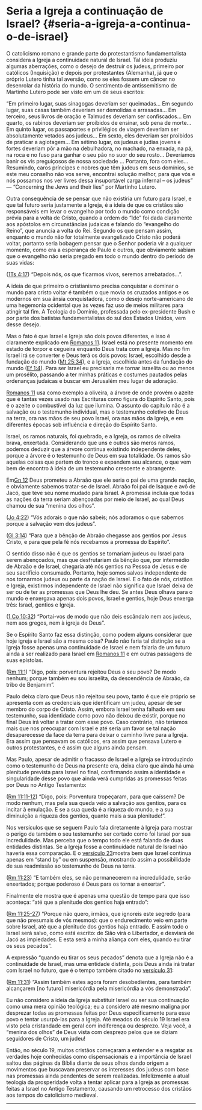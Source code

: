 # Seria a Igreja a continuação de Israel? {#seria-a-igreja-a-continua-o-de-israel}

O catolicismo romano e grande parte do protestantismo fundamentalista considera a Igreja a continuidade natural de Israel. Tal ideia produziu algumas aberrações, como o desejo de destruir os judeus, primeiro por católicos (Inquisição) e depois por protestantes (Alemanha), já que o próprio Lutero tinha tal aversão, como se eles fossem um câncer no desenrolar da história do mundo. O sentimento de antissemitismo de Martinho Lutero pode ser visto em um de seus escritos:

“Em primeiro lugar, suas sinagogas deveriam ser queimadas... Em segundo lugar, suas casas também deveriam ser demolidas e arrasadas... Em terceiro, seus livros de oração e Talmudes deveriam ser confiscados... Em quarto, os rabinos deveriam ser proibidos de ensinar, sob pena de morte... Em quinto lugar, os passaportes e privilégios de viagem deveriam ser absolutamente vetados aos judeus... Em sexto, eles deveriam ser proibidos de praticar a agiotagem... Em sétimo lugar, os judeus e judias jovens e fortes deveriam pôr a mão na debulhadora, no machado, na enxada, na pá, na roca e no fuso para ganhar o seu pão no suor do seu rosto... Deveríamos banir os vis preguiçosos de nossa sociedade ... Portanto, fora com eles... Resumindo, caros príncipes e nobres que têm judeus em seus domínios, se este meu conselho não vos serve, encontrai solução melhor, para que vós e nós possamos nos ver livres dessa insuportável carga infernal – os judeus” — “Concerning the Jews and their lies” por Martinho Lutero.

Outra consequência de se pensar que não existiria um futuro para Israel, e que tal futuro seria justamente a Igreja, é a ideia de que os cristãos são responsáveis em levar o evangelho por todo o mundo como condição prévia para a volta de Cristo, quando a ordem do “Ide” foi dada claramente aos apóstolos em circunstâncias judaicas e falando do “evangelho do Reino”, que anuncia a volta do Rei. Segundo os que pensam assim, enquanto o mundo não for totalmente evangelizado Cristo não poderá voltar, portanto seria bobagem pensar que o Senhor poderia vir a qualquer momento, como era a esperança de Paulo e outros, que obviamente sabiam que o evangelho não seria pregado em todo o mundo dentro do período de suas vidas:

([1Ts 4:17](http://bibliaonline.com.br/acf/1ts/4/17)) “Depois nós, os que ficarmos vivos, seremos arrebatados...”.

A ideia de que primeiro o cristianismo precisa conquistar e dominar o mundo para cristo voltar é também o que movia os cruzados antigos e os modernos em sua ânsia conquistadora, como o desejo norte-americano de uma hegemonia ocidental que às vezes faz uso de meios militares para atingir tal fim. A Teologia do Domínio, professada pelo ex-presidente Bush e por parte dos batistas fundamentalistas do sul dos Estados Unidos, vem desse desejo.

Mas o fato é que Israel e Igreja são dois povos diferentes, e isso é claramente explicado em [Romanos 11](http://bibliaonline.com.br/acf/rm/11). Israel está no presente momento em estado de torpor e cegueira enquanto Deus trata com a Igreja. Mas no fim Israel irá se converter e Deus terá os dois povos: Israel, escolhido desde a fundação do mundo ([Mt 25:34](http://bibliaonline.com.br/acf/mt/25/34)), e a Igreja, escolhida antes da fundação do mundo ([Ef 1:4](http://bibliaonline.com.br/acf/ef/1/4)). Para ser Israel eu precisaria me tornar israelita ou ao menos um prosélito, passando a ter minhas práticas e costumes pautados pelas ordenanças judaicas e buscar em Jerusalém meu lugar de adoração.

[Romanos 11](http://bibliaonline.com.br/acf/rm/11) usa como exemplo a oliveira, a árvore de onde provém o azeite que é tantas vezes usado nas Escrituras como figura do Espírito Santo, pois é o azeite o combustível da luz que ilumina. O assunto do capítulo não é a salvação ou o testemunho individual, mas o testemunho coletivo de Deus na terra, ora nas mãos de seu povo Israel, ora nas mãos da Igreja, e em diferentes épocas sob influência e direção do Espírito Santo.

Israel, os ramos naturais, foi quebrado, e a Igreja, os ramos de oliveira brava, enxertada. Considerando que uns e outros são meros ramos, podemos deduzir que a árvore continua existindo independente deles, porque a árvore é o testemunho de Deus em sua totalidade. Os ramos são aquelas coisas que partem do tronco e expandem seu alcance, o que vem bem de encontro à ideia de um testemunho crescente e abrangente.

Em[Gn 12](http://bibliaonline.com.br/acf/gn/12) Deus prometeu a Abraão que ele seria o pai de uma grande nação, e obviamente sabemos tratar-se de Israel. Abraão foi pai de Isaque e avô de Jacó, que teve seu nome mudado para Israel. A promessa incluía que todas as nações da terra seriam abençoadas por meio de Israel, ao qual Deus chamou de sua “menina dos olhos”.

([Jo 4:22](http://bibliaonline.com.br/acf/jo/4/22)) “Vós adorais o que não sabeis; nós adoramos o que sabemos porque a salvação vem dos judeus”.

([Gl 3:14](http://bibliaonline.com.br/acf/gl/3/14)) “Para que a bênção de Abraão chegasse aos gentios por Jesus Cristo, e para que pela fé nós recebamos a promessa do Espírito”.

O sentido disso não é que os gentios se tornariam judeus ou Israel para serem abençoados, mas que desfrutariam da bênção que, por intermédio de Abraão e de Israel, chegaria até nós gentios na Pessoa de Jesus e de seu sacrifício consumado. Portanto, hoje somos salvos independente de nos tornarmos judeus ou parte da nação de Israel. E o fato de nós, cristãos e Igreja, existirmos independente de Israel não significa que Israel deixa de ser ou de ter as promessas que Deus lhe deu. Se antes Deus olhava para o mundo e enxergava apenas dois povos, Israel e gentios, hoje Deus enxerga três: Israel, gentios e Igreja.

([1 Co 10:32](http://bibliaonline.com.br/acf/1co/10/32)) “Portai-vos de modo que não deis escândalo nem aos judeus, nem aos gregos, nem à igreja de Deus”.

Se o Espírito Santo faz essa distinção, como podem alguns considerar que hoje igreja e Israel são a mesma coisa? Paulo não faria tal distinção se a Igreja fosse apenas uma continuidade de Israel e nem falaria de um futuro ainda a ser realizado para Israel em [Romanos 11](http://bibliaonline.com.br/acf/rm/11) e em outras passagens de suas epístolas.

([Rm 11:1](http://bibliaonline.com.br/acf/rm/11/1)) “Digo, pois: porventura rejeitou Deus o seu povo? De modo nenhum; porque também eu sou israelita, da descendência de Abraão, da tribo de Benjamim”.

Paulo deixa claro que Deus não rejeitou seu povo, tanto é que ele próprio se apresenta com as credenciais que identificam um judeu, apesar de ser membro do corpo de Cristo. Assim, embora Israel tenha falhado em seu testemunho, sua identidade como povo não deixou de existir, porque no final Deus irá voltar a tratar com esse povo. Caso contrário, não teríamos mais que nos preocupar com Israel e até seria um favor se tal nação desaparecesse da face da terra para deixar o caminho livre para a Igreja. Era assim que pensavam os católicos, era assim que pensava Lutero e outros protestantes, e é assim que alguns ainda pensam.

Mas Paulo, apesar de admitir o fracasso de Israel e a Igreja se introduzindo como o testemunho de Deus na presente era, deixa claro que ainda há uma plenitude prevista para Israel no final, confirmando assim a identidade e singularidade desse povo que ainda verá cumpridas as promessas feitas por Deus no Antigo Testamento:

([Rm 11:11-12](http://bibliaonline.com.br/acf/rm/11/11-12)) “Digo, pois: Porventura tropeçaram, para que caíssem? De modo nenhum, mas pela sua queda veio a salvação aos gentios, para os incitar à emulação. E se a sua queda é a riqueza do mundo, e a sua diminuição a riqueza dos gentios, quanto mais a sua plenitude!”.

Nos versículos que se seguem Paulo fala diretamente à Igreja para mostrar o perigo de também o seu testemunho ser cortado como foi Israel por sua incredulidade. Mas perceba que o tempo todo ele está falando de duas entidades distintas. Se a Igreja fosse a continuidade natural de Israel não haveria essa comparação. E o [versículo 23](http://bibliaonline.com.br/acf/rm/11/23)mostra bem que Israel continua apenas em “stand by” ou em suspensão, mostrando assim a possibilidade de sua readmissão ao testemunho de Deus na terra.

([Rm 11:23](http://bibliaonline.com.br/acf/rm/11/23)) “E também eles, se não permanecerem na incredulidade, serão enxertados; porque poderoso é Deus para os tornar a enxertar”.

Finalmente ele mostra que é apenas uma questão de tempo para que isso aconteça: “até que a plenitude dos gentios haja entrado”:

([Rm 11:25-27](http://bibliaonline.com.br/acf/rm/11/25-27)) “Porque não quero, irmãos, que ignoreis este segredo (para que não presumais de vós mesmos): que o endurecimento veio em parte sobre Israel, até que a plenitude dos gentios haja entrado. E assim todo o Israel será salvo, como está escrito: de Sião virá o Libertador, e desviará de Jacó as impiedades. E esta será a minha aliança com eles, quando eu tirar os seus pecados”.

A expressão “quando eu tirar os seus pecados” denota que a Igreja não é a continuidade de Israel, mas uma entidade distinta, pois Deus ainda irá tratar com Israel no futuro, que é o tempo também citado no [versículo 31](http://bibliaonline.com.br/acf/rm/11/31):

([Rm 11:31](http://bibliaonline.com.br/acf/rm/11/31)) “Assim também estes agora foram desobedientes, para também alcançarem [no futuro] misericórdia pela misericórdia a vós demonstrada”.

Eu não considero a ideia da Igreja substituir Israel ou ser sua continuação como uma mera opinião teológica; eu a considero até mesmo maligna por desprezar todas as promessas feitas por Deus especificamente para esse povo e tentar usurpá-las para a Igreja. Até meados do século 19 Israel era visto pela cristandade em geral com indiferença ou desprezo. Veja você, a “menina dos olhos” de Deus vista com desprezo pelos que se diziam seguidores de Cristo, um judeu!

Então, no século 19, muitos cristãos começaram a entender e a resgatar as verdades hoje conhecidas como dispensacionais e a importância de Israel saltou das páginas da Bíblia diante de seus olhos dando origem a movimentos que buscavam preservar os interesses dos judeus com base nas promessas ainda pendentes de serem realizadas. Infelizmente a atual teologia da prosperidade volta a tentar aplicar para a Igreja as promessas feitas a Israel no Antigo Testamento, causando um retrocesso dos cristãos aos tempos do catolicismo medieval.

*****